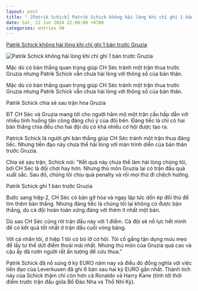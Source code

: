 ```yaml
---
layout: post
title: " [Patrik Schick] Patrik Schick không hài lòng khi chỉ ghi 1 bàn trước Gruzia"
date: Sat, 22 Jun 2024 22:00:00 +0700
categories: entries VN
---
```

[Patrik Schick không hài lòng khi chỉ ghi 1 bàn trước Gruzia](https://bongda24h.vn/euro-2024/patrik-schick-khong-hai-long-khi-chi-ghi-1-ban-truoc-gruzia-363-391407.html)

![Patrik Schick không hài lòng khi chỉ ghi 1 bàn trước Gruzia](https://static.bongda24h.vn/medias/standard/2024/06/22/hlv_ch_sec_chuc_mung_diem_so_lich_su_cua_gruzia_o_euro_2024.jpg)

Mặc dù có bàn thắng quan trọng giúp CH Séc tránh một trận thua trước Gruzia nhưng Patrik Schick vẫn chưa hài lòng với thông số của bản thân.

Mặc dù có bàn thắng quan trọng giúp CH Séc tránh một trận thua trước Gruzia nhưng Patrik Schick vẫn chưa hài lòng với thông số của bản thân.

Patrik Schick chia sẻ sau trận hòa Gruzia

ĐT CH Séc và Gruzia mang tới cho người hâm mộ một trận cầu hấp dẫn với nhiều tình huống tấn công đáng chú ý của đôi bên. Đáng tiếc là chỉ có hai bàn thắng chia đều cho hai đội dù có khá nhiều cơ hội được tạo ra.

Patrick Schick là người ghi bàn thắng giúp CH Séc tránh một trận thua đáng tiếc. Nhưng tiền đạo này chưa thể hài lòng với màn trình diễn của bản thân trước Gruzia.

Chia sẻ sau trận, Schick nói: "Kết quả này chưa thể làm hài lòng chúng tôi, bởi CH Séc là đội chơi hay hơn. Nhưng thủ môn Gruzia lại có trận đấu quá xuất sắc. Sau đó, chúng tôi chịu quả penalty và rồi mọi thứ đi chệch hướng.

Patrik Schick ghi 1 bàn trước Gruzia

Bước sang hiệp 2, CH Séc có bàn gỡ hòa và ngay lập tức dồn ép đối thủ để tìm thêm bàn thắng. Nhưng đáng tiếc là chúng tôi lại không có được bàn thắng, dù cả đội hoàn toàn xứng đáng với thêm ít nhất một bàn.

Dù sao CH Séc cũng rời trận đấu này với 1 điểm. Cả đội sẽ nỗ lực hết mình để có kết quả tốt nhất ở trận đấu cuối vòng bảng.

Với cá nhân tôi, ở hiệp 1 tôi có bỏ lỡ cơ hội. Tôi cố gắng tận dụng mưu mẹo để lấy tư thế dứt điểm thoải mái nhất. Nhưng thủ môn của Gruzia quá cao và cậu ấy đã rướn người rất ấn tượng để cứu thua."

Patrik Schick đã nổ súng ở kỳ EURO năm nay và điều đó đồng nghĩa với việc tiền đạo của Leverkusen đã ghi 6 bàn sau hai kỳ EURO gần nhất. Thành tích này của Schick thậm chí còn hơn cả Ronaldo và Harry Kane (tính tới thời điểm trước trận đấu giữa Bồ Đào Nha vs Thổ Nhĩ Kỳ).

